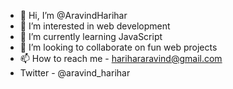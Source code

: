 - 👋 Hi, I’m @AravindHarihar
- 👀 I’m interested in web development
- 🌱 I’m currently learning JavaScript
- 💞️ I’m looking to collaborate on fun web projects
- 📫 How to reach me - harihararavind@gmail.com
- Twitter - @aravind_harihar

<!---
AravindHarihar/AravindHarihar is a ✨ special ✨ repository because its `README.md` (this file) appears on your GitHub profile.
You can click the Preview link to take a look at your changes.
--->
